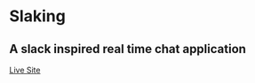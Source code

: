 # Slaking

## A slack inspired real time chat application

[Live Site](https://cryptic-escarpment-65990.herokuapp.com/)
